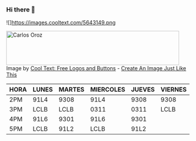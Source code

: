 ### Hi there 👋

![]https://images.cooltext.com/5643149.png

<a href="https://cooltext.com"><img src="https://images.cooltext.com/5643149.png" width="461" height="91" alt="Carlos Oroz" /></a>
<br />Image by <a href="https://cooltext.com">Cool Text: Free Logos and Buttons</a> - <a href="https://cooltext.com/Edit-Logo?LogoID=4293329235">Create An Image Just Like This</a>

| HORA | LUNES | MARTES | MIERCOLES | JUEVES | VIERNES |
|------|-------|--------|-----------|--------|---------|
|  2PM |  91L4 |  9308  |    91L4   |  9308  |   9308  |
|  3PM |  LCLB |  LCLB  |    0311   |  0311  |   LCLB  |
|  4PM |  91L6 |  9301  |    91L6   |  9301  |         |
|  5PM |  LCLB |  91L2  |    LCLB   |  91L2  |         |

<!--
**CarlosIOroz/CarlosIOroz** is a ✨ _special_ ✨ repository because its `README.md` (this file) appears on your GitHub profile.

Here are some ideas to get you started:

- 🔭 I’m currently working on ...
- 🌱 I’m currently learning ...
- 👯 I’m looking to collaborate on ...
- 🤔 I’m looking for help with ...
- 💬 Ask me about ...
- 📫 How to reach me: ...
- 😄 Pronouns: ...
- ⚡ Fun fact: ...
-->
